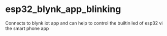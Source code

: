 # esp32_blynk_app_blinking
Connects to blynk iot app and can help to control the builtin led of esp32 vi the smart phone app
